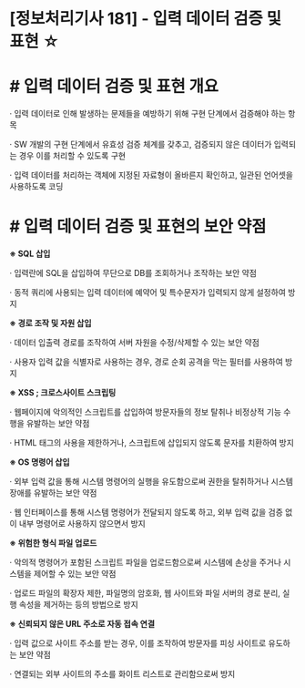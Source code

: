 

# [정보처리기사 181] - 입력 데이터 검증 및 표현 ☆



# **# 입력 데이터 검증 및 표현 개요**

· 입력 데이터로 인해 발생하는 문제들을 예방하기 위해 구현 단계에서 검증해야 하는 항목

· SW 개발의 구현 단계에서 유효성 검증 체계를 갖추고, 검증되지 않은 데이터가 입력되는 경우 이를 처리할 수 있도록 구현

· 입력 데이터를 처리하는 객체에 지정된 자료형이 올바른지 확인하고, 일관된 언어셋을 사용하도록 코딩



# **# 입력 데이터 검증 및 표현의 보안 약점**

**※ SQL 삽입**

· 입력란에 SQL을 삽입하여 무단으로 DB를 조회하거나 조작하는 보안 약점

· 동적 쿼리에 사용되는 입력 데이터에 예약어 및 특수문자가 입력되지 않게  설정하여 방지



**※ 경로 조작 및 자원 삽입**

· 데이터 입출력 경로를 조작하여 서버 자원을 수정/삭제할 수 있는 보안 약점

· 사용자 입력 값을 식별자로 사용하는 경우, 경로 순회 공격을 막는 필터를 사용하여 방지



**※ XSS ; 크로스사이트 스크립팅**

· 웹페이지에 악의적인 스크립트를 삽입하여 방문자들의 정보 탈취나 비정상적 기능 수행을 유발하는 보안 약점

· HTML 태그의 사용을 제한하거나, 스크립트에 삽입되지 않도록 문자를 치환하여 방지



**※ OS 명령어 삽입**

· 외부 입력 값을 통해 시스템 명령어의 실행을 유도함으로써 권한을 탈취하거나 시스템 장애를 유발하는 보안 약점

· 웹 인터페이스를 통해 시스템 명령어가 전달되지 않도록 하고, 외부 입력 값을 검증 없이 내부 명령어로 사용하지 않으면서 방지



**※ 위험한 형식 파일 업로드**

· 악의적 명령어가 포함된 스크립트 파일을 업로드함으로써 시스템에 손상을 주거나 시스템을 제어할 수 있는 보안 약점

· 업로드 파일의 확장자 제한, 파일명의 암호화, 웹 사이트와 파일 서버의 경로 분리, 실행 속성을 제거하는 등의 방법으로 방지



**※ 신뢰되지 않은 URL 주소로 자동 접속 연결**

· 입력 값으로 사이트 주소를 받는 경우, 이를 조작하여 방문자를 피싱 사이트로 유도하는 보안 약점

· 연결되는 외부 사이트의 주소를 화이트 리스트로 관리함으로써 방지